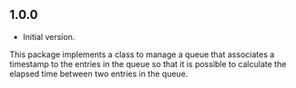 ## 1.0.0

- Initial version.

This package implements a class to manage a queue that associates a timestamp to the entries in the queue so that it is possible to calculate the elapsed time between two entries in the queue.
